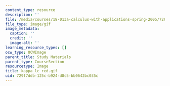 ```yaml
---
content_type: resource
description: ''
file: /media/courses/18-013a-calculus-with-applications-spring-2005/729f7ddb125cb924d8c5bb0642bc035c_kappa_lc_red.gif
file_type: image/gif
image_metadata:
  caption: ''
  credit: ''
  image-alt: ''
learning_resource_types: []
ocw_type: OCWImage
parent_title: Study Materials
parent_type: CourseSection
resourcetype: Image
title: kappa_lc_red.gif
uid: 729f7ddb-125c-b924-d8c5-bb0642bc035c
---
```

